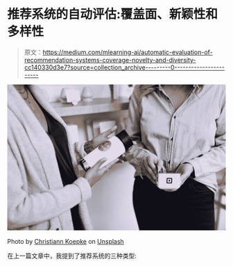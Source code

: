 # 推荐系统的自动评估:覆盖面、新颖性和多样性

> 原文：<https://medium.com/mlearning-ai/automatic-evaluation-of-recommendation-systems-coverage-novelty-and-diversity-cc140330d3e7?source=collection_archive---------0----------------------->

![](img/b1dd7d74e9c154ece4c4b527420ade44.png)

Photo by [Christiann Koepke](https://unsplash.com/@christiannkoepke?utm_source=medium&utm_medium=referral) on [Unsplash](https://unsplash.com?utm_source=medium&utm_medium=referral)

在上一篇文章中，我提到了推荐系统的三种类型: